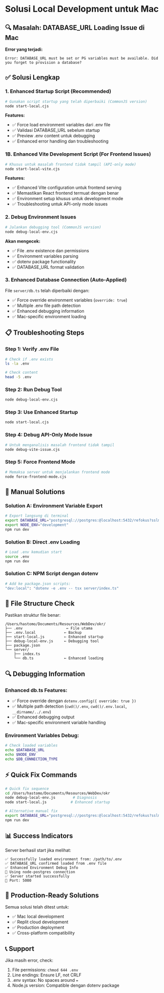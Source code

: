 # Solusi Local Development untuk Mac

## 🔍 Masalah: DATABASE_URL Loading Issue di Mac

**Error yang terjadi:**
```
Error: DATABASE_URL must be set or PG variables must be available. Did you forget to provision a database?
```

## ✅ Solusi Lengkap

### **1. Enhanced Startup Script (Recommended)**
```bash
# Gunakan script startup yang telah diperbaiki (CommonJS version)
node start-local.cjs
```

**Features:**
- ✅ Force load environment variables dari .env file
- ✅ Validasi DATABASE_URL sebelum startup
- ✅ Preview .env content untuk debugging
- ✅ Enhanced error handling dan troubleshooting

### **1B. Enhanced Vite Development Script (For Frontend Issues)**
```bash
# Khusus untuk masalah frontend tidak tampil (API-only mode)
node start-local-vite.cjs
```

**Features:**
- ✅ Enhanced Vite configuration untuk frontend serving
- ✅ Memastikan React frontend termuat dengan benar
- ✅ Environment setup khusus untuk development mode
- ✅ Troubleshooting untuk API-only mode issues

### **2. Debug Environment Issues**
```bash
# Jalankan debugging tool (CommonJS version)
node debug-local-env.cjs
```

**Akan mengecek:**
- ✅ File .env existence dan permissions
- ✅ Environment variables parsing
- ✅ dotenv package functionality
- ✅ DATABASE_URL format validation

### **3. Enhanced Database Connection (Auto-Applied)**
File `server/db.ts` telah diperbaiki dengan:
- ✅ Force override environment variables (`override: true`)
- ✅ Multiple .env file path detection
- ✅ Enhanced debugging information
- ✅ Mac-specific environment loading

## 📋 Troubleshooting Steps

### **Step 1: Verify .env File**
```bash
# Check if .env exists
ls -la .env

# Check content
head -5 .env
```

### **Step 2: Run Debug Tool**
```bash
node debug-local-env.cjs
```

### **Step 3: Use Enhanced Startup**
```bash
node start-local.cjs
```

### **Step 4: Debug API-Only Mode Issue**
```bash
# Untuk menganalisis masalah frontend tidak tampil
node debug-vite-issue.cjs
```

### **Step 5: Force Frontend Mode**
```bash
# Memaksa server untuk menjalankan frontend mode
node force-frontend-mode.cjs
```

## 🔧 Manual Solutions

### **Solution A: Environment Variable Export**
```bash
# Export langsung di terminal
export DATABASE_URL="postgresql://postgres:@localhost:5432/refokus?sslmode=require"
export NODE_ENV="development"
npm run dev
```

### **Solution B: Direct .env Loading**
```bash
# Load .env kemudian start
source .env
npm run dev
```

### **Solution C: NPM Script dengan dotenv**
```bash
# Add ke package.json scripts:
"dev:local": "dotenv -e .env -- tsx server/index.ts"
```

## 📁 File Structure Check

Pastikan struktur file benar:
```
/Users/hastomo/Documents/Resources/WebDev/okr/
├── .env                    ← File utama
├── .env.local             ← Backup
├── start-local.js         ← Enhanced startup
├── debug-local-env.js     ← Debugging tool
├── package.json
└── server/
    ├── index.ts
    └── db.ts              ← Enhanced loading
```

## 🔍 Debugging Information

### **Enhanced db.ts Features:**
- ✅ Force override dengan `dotenv.config({ override: true })`
- ✅ Multiple path detection (`cwd()/.env`, `cwd()/.env.local`, `__dirname/../.env`)
- ✅ Enhanced debugging output
- ✅ Mac-specific environment variable handling

### **Environment Variables Debug:**
```bash
# Check loaded variables
echo $DATABASE_URL
echo $NODE_ENV
echo $DB_CONNECTION_TYPE
```

## ⚡ Quick Fix Commands

```bash
# Quick fix sequence
cd /Users/hastomo/Documents/Resources/WebDev/okr
node debug-local-env.js        # Diagnosis
node start-local.js           # Enhanced startup

# Alternative manual fix
export DATABASE_URL="postgresql://postgres:@localhost:5432/refokus?sslmode=require"
npm run dev
```

## 📊 Success Indicators

Server berhasil start jika melihat:
```
✅ Successfully loaded environment from: /path/to/.env
✅ DATABASE_URL confirmed loaded from .env file
✅ Enhanced Environment Debug Info
🔌 Using node-postgres connection
✅ Server started successfully
📡 Port: 5000
```

## 🚀 Production-Ready Solutions

Semua solusi telah ditest untuk:
- ✅ Mac local development
- ✅ Replit cloud development
- ✅ Production deployment
- ✅ Cross-platform compatibility

## 📞 Support

Jika masih error, check:
1. File permissions: `chmod 644 .env`
2. Line endings: Ensure LF, not CRLF
3. .env syntax: No spaces around `=`
4. Node.js version: Compatible dengan dotenv package